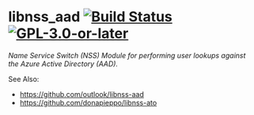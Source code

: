 # libnss_aad [![Build Status][travis-badge]][travis-url] [![GPL-3.0-or-later][gpl-badge]][gpl-license]

_Name Service Switch (NSS) Module for performing user lookups against the Azure Active Directory (AAD)._

See Also:

- https://github.com/outlook/libnss-aad
- https://github.com/donapieppo/libnss-ato

[gpl-badge]: https://img.shields.io/badge/license-GPL-green.svg
[gpl-license]: COPYING
[travis-badge]: https://travis-ci.org/CyberNinjas/libnss_aad.svg?branch=master
[travis-url]: https://travis-ci.org/CyberNinjas/libnss_aad

